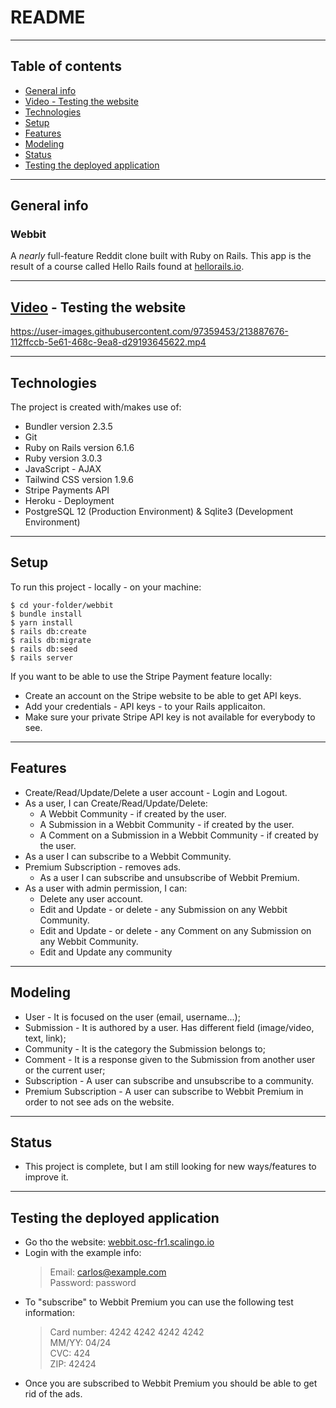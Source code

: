 # README
---
## Table of contents
* [General info](#general-info)
* [Video - Testing the website](#video---testing-the-website)
* [Technologies](#technologies)
* [Setup](#setup)
* [Features](#features)
* [Modeling](#modeling)
* [Status](#status)
* [Testing the deployed application](#testing-the-deployed-application)
***
## General info
### Webbit
A _nearly_ full-feature Reddit clone built with Ruby on Rails.
This app is the result of a course called Hello Rails found at [hellorails.io](https://hellorails.io).
***
## [Video](https://www.loom.com/share/52b527161bc3422e9b1dd9fba11ce6b4) - Testing the website


https://user-images.githubusercontent.com/97359453/213887676-112ffccb-5e61-468c-9ea8-d29193645622.mp4


---
## Technologies
The project is created with/makes use of:
* Bundler version 2.3.5
* Git
* Ruby on Rails version 6.1.6
* Ruby version 3.0.3
* JavaScript - AJAX
* Tailwind CSS version 1.9.6
* Stripe Payments API
* Heroku - Deployment
* PostgreSQL 12 (Production Environment) & Sqlite3 (Development Environment)
---
## Setup
To run this project - locally - on your machine:
```
$ cd your-folder/webbit
$ bundle install
$ yarn install
$ rails db:create
$ rails db:migrate
$ rails db:seed
$ rails server
```
If you want to be able to use the Stripe Payment feature locally:
* Create an account on the Stripe website to be able to get API keys.
* Add your credentials - API keys - to your Rails applicaiton.
* Make sure your private Stripe API key is not available for everybody to see.
***
## Features
* Create/Read/Update/Delete a user account - Login and Logout.
* As a user, I can Create/Read/Update/Delete:
    * A Webbit Community - if created by the user.
    * A Submission in a Webbit Community - if created by the user.
    * A Comment on a Submission in a Webbit Community - if created by the user.
* As a user I can subscribe to a Webbit Community.
* Premium Subscription - removes ads.
    * As a user I can subscribe and unsubscribe of Webbit Premium.
* As a user with admin permission, I can:
    * Delete any user account.
    * Edit and Update - or delete - any Submission on any Webbit Community.
    * Edit and Update - or delete - any Comment on any Submission on any Webbit Community.
    * Edit and Update any community
---
## Modeling
* User - It is focused on the user (email, username...);
* Submission - It is authored by a user. Has different field (image/video, text, link);
* Community - It is the category the Submission belongs to;
* Comment - It is a response given to the Submission from another user or the current user;
* Subscription - A user can subscribe and unsubscribe to a community.
* Premium Subscription - A user can subscribe to Webbit Premium in order to not see ads on the website.
***
## Status
* This project is complete, but I am still looking for new ways/features to improve it.
***
## Testing the deployed application
* Go tho the website: [webbit.osc-fr1.scalingo.io](https://webbit.osc-fr1.scalingo.io/)
* Login with the example info:
    > Email: carlos@example.com\
    > Password: password
* To "subscribe" to Webbit Premium you can use the following test information:
    > Card number: 4242 4242 4242 4242\
     MM/YY: 04/24\
     CVC: 424\
     ZIP: 42424
* Once you are subscribed to Webbit Premium you should be able to get rid of the ads.
